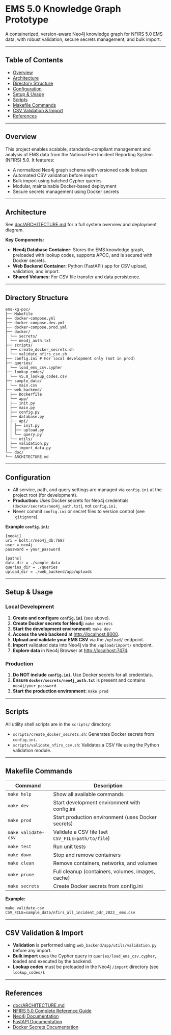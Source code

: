 # EMS 5.0 Knowledge Graph Prototype

A containerized, version-aware Neo4j knowledge graph for NFIRS 5.0 EMS data, with robust validation, secure secrets
management, and bulk import.

---

## Table of Contents

- [Overview](#overview)
- [Architecture](#architecture)
- [Directory Structure](#directory-structure)
- [Configuration](#configuration)
- [Setup & Usage](#setup--usage)
- [Scripts](#scripts)
- [Makefile Commands](#makefile-commands)
- [CSV Validation & Import](#csv-validation--import)
- [References](#references)

---

## Overview

This project enables scalable, standards-compliant management and analysis of EMS data from the National Fire Incident
Reporting System (NFIRS) 5.0. It features:

- A normalized Neo4j graph schema with versioned code lookups
- Automated CSV validation before import
- Bulk import using batched Cypher queries
- Modular, maintainable Docker-based deployment
- Secure secrets management using Docker secrets

---

## Architecture

See [doc/ARCHITECTURE.md](doc/ARCHITECTURE.md) for a full system overview and deployment diagram.

**Key Components:**

- **Neo4j Database Container:** Stores the EMS knowledge graph, preloaded with lookup codes, supports APOC, and is
  secured with Docker secrets.
- **Web Backend Container:** Python (FastAPI) app for CSV upload, validation, and import.
- **Shared Volumes:** For CSV file transfer and data persistence.

---

## Directory Structure


```
ems-kg-poc/
├── Makefile
├── docker-compose.yml
├── docker-compose.dev.yml
├── docker-compose.prod.yml
├── docker/
│ └── secrets/
│ └── neo4j_auth.txt
├── scripts/
│ ├── create_docker_secrets.sh
│ └── validate_nfirs_csv.sh
├── config.ini # For local development only (not in prod)
├── queries/
│ └── load_ems_csv.cypher
├── lookup_codes/
│ └── v5.0_lookup_codes.csv
├── sample_data/
│ └── main.csv
├── web_backend/
│ ├── Dockerfile
│ └── app/
│ ├── init.py
│ ├── main.py
│ ├── config.py
│ ├── database.py
│ ├── api/
│ │ ├── init.py
│ │ ├── upload.py
│ │ └── query.py
│ └── utils/
│ ├── validation.py
│ └── import_data.py
└── doc/
└── ARCHITECTURE.md
```

---

## Configuration

- All service, path, and query settings are managed via `config.ini` at the project root (for development).
- **Production:** Uses Docker secrets for Neo4j credentials (`docker/secrets/neo4j_auth.txt`), not `config.ini`.
- Never commit `config.ini` or secret files to version control (see `.gitignore`).

**Example `config.ini`:**

```
[neo4j]
uri = bolt://neo4j_db:7687
user = neo4j
password = your_password

[paths]
data_dir = ./sample_data
queries_dir = ./queries
upload_dir = ./web_backend/app/uploads
```

---

## Setup & Usage

### **Local Development**

1. **Create and configure `config.ini`** (see above).
2. **Create Docker secrets for Neo4j:** `make secrets`
3. **Start the development environment:** `make dev`
4. **Access the web backend** at [http://localhost:8000](http://localhost:8000).
5. **Upload and validate your EMS CSV** via the `/upload/` endpoint.
6. **Import** validated data into Neo4j via the `/upload/import/` endpoint.
7. **Explore data** in Neo4j Browser at [http://localhost:7474](http://localhost:7474).

### **Production**

1. **Do NOT include `config.ini`**. Use Docker secrets for all credentials.
2. **Ensure `docker/secrets/neo4j_auth.txt`** is present and contains `neo4j/your_password`.
3. **Start the production environment:** `make prod`

---

## Scripts

All utility shell scripts are in the `scripts/` directory:

- `scripts/create_docker_secrets.sh`: Generates Docker secrets from `config.ini`.
- `scripts/validate_nfirs_csv.sh`: Validates a CSV file using the Python validation module.

---

## Makefile Commands

| Command             | Description                                        |
|---------------------|----------------------------------------------------|
| `make help`         | Show all available commands                        |
| `make dev`          | Start development environment with config.ini      |
| `make prod`         | Start production environment (uses Docker secrets) |
| `make validate-csv` | Validate a CSV file (set `CSV_FILE=path/to/file`)  |
| `make test`         | Run unit tests                                     |
| `make down`         | Stop and remove containers                         |
| `make clean`        | Remove containers, networks, and volumes           |
| `make prune`        | Full cleanup (containers, volumes, images, cache)  |
| `make secrets`      | Create Docker secrets from config.ini              |

**Example:**

```
make validate-csv CSV_FILE=sample_data/nfirs_all_incident_pdr_2023__ems.csv
```

---

## CSV Validation & Import

- **Validation** is performed using `web_backend/app/utils/validation.py` before any import.
- **Bulk import** uses the Cypher query in `queries/load_ems_csv.cypher`, loaded and executed by the backend.
- **Lookup codes** must be preloaded in the Neo4j `/import` directory (see `lookup_codes/`).

---

## References

- [doc/ARCHITECTURE.md](doc/ARCHITECTURE.md)
- [NFIRS 5.0 Complete Reference Guide](https://www.usfa.fema.gov/downloads/pdf/nfirs/NFIRS_Complete_Reference_Guide_2015.pdf)
- [Neo4j Documentation](https://neo4j.com/docs/)
- [FastAPI Documentation](https://fastapi.tiangolo.com/)
- [Docker Secrets Documentation](https://docs.docker.com/engine/swarm/secrets/)
